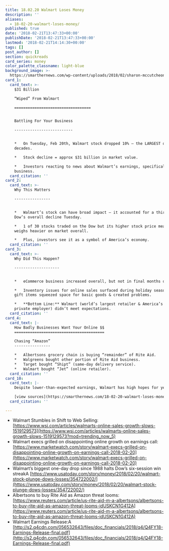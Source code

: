 ```yaml
---
title: 18.02.20 Walmart Loses Money
description: ''
aliases:
  - 18-02-20-walmart-loses-money/
published: true
date: '2018-02-21T13:47:33+00:00'
publishDate: '2018-02-21T13:47:33+00:00'
lastmod: '2018-02-21T14:14:30+00:00'
tags: []
post_author: []
section: quickreads
card_series: money
color_palette_classname: light-blue
background_image: >-
  https://smarthernews.com/wp-content/uploads/2018/02/sharon-mccutcheon-552616-unsplash-360x360.jpg
card_1:
  card_text: >-
    $31 Billion  

    “Wiped” From Walmart

    ==================================


    Battling For Your Business

    --------------------------


    *   On Tuesday, Feb 20th, Walmart stock dropped 10% – the LARGEST drop in
    decades.

    *   Stock decline = approx $31 billion in market value.

    *   Investors reacting to news about Walmart’s earnings, specifically online
    business.
  card_citation: ''
card_2:
  card_text: >-
    Why This Matters

    ----------------


    *   Walmart’s stock can have broad impact – it accounted for a third of the
    Dow’s overall decline Tuesday.

    *   1 of 30 stocks traded on the Dow but its higher stock price means it
    weighs heavier on market overall.

    *   Plus, investors see it as a symbol of America’s economy.
  card_citation: ''
card_3:
  card_text: >-
    Why Did This Happen?

    --------------------


    *   eCommerce business increased overall, but not in final months of 2017.

    *   Inventory issues for online sales surfaced during holiday season, i.e.
    gift items squeezed space for basic goods & created problems.

    *   **Bottom Line:** Walmart (world’s largest retailer & America’s largest
    private employer) didn’t meet expectations.
  card_citation: ''
card_4:
  card_text: |-
    How Badly Businesses Want Your Online $$
    ========================================

    Chasing “Amazon”
    ----------------

    *   Albertsons grocery chain is buying “remainder” of Rite Aid.
    *   Walgreens bought other portion of Rite Aid business.
    *   Target bought “Shipt” (same-day delivery service).
    *   Walmart bought “Jet” (online retailer).
  card_citation: ''
card_10:
  card_text: |-
    Despite lower-than-expected earnings, Walmart has high hopes for year ahead:

    [view sources](https://smarthernews.com/18-02-20-walmart-loses-money/)
  card_citation: ''

---
```

*   Walmart Stumbles in Shift to Web Selling: [https://www.wsj.com/articles/walmarts-online-sales-growth-slows-1519129573](https://www.wsj.com/articles/walmarts-online-sales-growth-slows-1519129573?mod=trending_now_5)
*   Walmart execs grilled on disappointing online growth on earnings call: [https://www.marketwatch.com/story/walmart-execs-grilled-on-disappointing-online-growth-on-earnings-call-2018-02-20](https://www.marketwatch.com/story/walmart-execs-grilled-on-disappointing-online-growth-on-earnings-call-2018-02-20)
*   Walmart’s biggest one-day drop since 1988 halts Dow’s six-session win streakA [https://www.usatoday.com/story/money/2018/02/20/walmart-stock-plunge-dows-losses/354722002/](https://www.usatoday.com/story/money/2018/02/20/walmart-stock-plunge-dows-losses/354722002/)
*   Albertsons to buy Rite Aid as Amazon threat looms: [https://www.reuters.com/article/us-rite-aid-m-a-albertsons/albertsons-to-buy-rite-aid-as-amazon-threat-looms-idUSKCN1G412A](https://www.reuters.com/article/us-rite-aid-m-a-albertsons/albertsons-to-buy-rite-aid-as-amazon-threat-looms-idUSKCN1G412A)
*   Walmart Earnings Release:A [http://s2.q4cdn.com/056532643/files/doc_financials/2018/q4/Q4FY18-Earnings-Release-final.pdf](http://s2.q4cdn.com/056532643/files/doc_financials/2018/q4/Q4FY18-Earnings-Release-final.pdf)